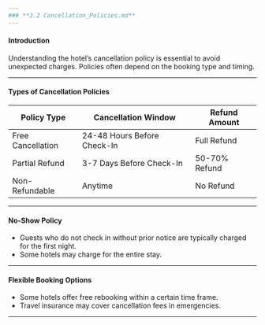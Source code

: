 ```yaml
---
### **2.2 Cancellation_Policies.md**
---
```


#### **Introduction**

Understanding the hotel’s cancellation policy is essential to avoid unexpected charges. Policies often depend on the booking type and timing.

---

#### **Types of Cancellation Policies**

| **Policy Type**   | **Cancellation Window**     | **Refund Amount** |
| ----------------- | --------------------------- | ----------------- |
| Free Cancellation | 24-48 Hours Before Check-In | Full Refund       |
| Partial Refund    | 3-7 Days Before Check-In    | 50-70% Refund     |
| Non-Refundable    | Anytime                     | No Refund         |

---

#### **No-Show Policy**

- Guests who do not check in without prior notice are typically charged for the first night.
- Some hotels may charge for the entire stay.

---

#### **Flexible Booking Options**

- Some hotels offer free rebooking within a certain time frame.
- Travel insurance may cover cancellation fees in emergencies.

---
